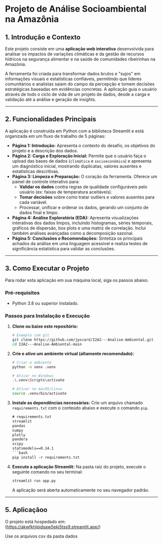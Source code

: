 # Projeto de Análise Socioambiental na Amazônia

## 1. Introdução e Contexto

Este projeto consiste em uma **aplicação web interativa** desenvolvida para analisar os impactos de variações climáticas e da gestão de recursos hídricos na segurança alimentar e na saúde de comunidades ribeirinhas na Amazônia.

A ferramenta foi criada para transformar dados brutos e "sujos" em informações visuais e estatísticas confiáveis, permitindo que líderes comunitários e analistas saiam do campo da percepção e tomem decisões estratégicas baseadas em evidências concretas. A aplicação guia o usuário através de todo o ciclo de vida de um projeto de dados, desde a carga e validação até a análise e geração de insights.

---

## 2. Funcionalidades Principais

A aplicação é construída em Python com a biblioteca Streamlit e está organizada em um fluxo de trabalho de 5 páginas:

* **Página 1: Introdução:** Apresenta o contexto do desafio, os objetivos do projeto e a descrição dos dados.
* **Página 2: Carga e Exploração Inicial:** Permite que o usuário faça o upload das bases de dados (`climática` e `socioeconômica`) e apresenta um diagnóstico inicial, mostrando duplicatas, valores ausentes e estatísticas descritivas.
* **Página 3: Limpeza e Preparação:** O coração da ferramenta. Oferece um painel de controle interativo para:
    * **Validar os dados** contra regras de qualidade configuráveis pelo usuário (ex: faixas de temperatura aceitáveis).
    * **Tomar decisões** sobre como tratar outliers e valores ausentes para cada variável.
    * Processar, unificar e ordenar os dados, gerando um conjunto de dados final e limpo.
* **Página 4: Análise Exploratória (EDA):** Apresenta visualizações interativas dos dados limpos, incluindo histogramas, séries temporais, gráficos de dispersão, box plots e uma matriz de correlação. Inclui também análises avançadas como a decomposição sazonal.
* **Página 5: Conclusões e Recomendações:** Sintetiza os principais achados da análise em uma linguagem acessível e realiza testes de significância estatística para validar as conclusões.

---

## 3. Como Executar o Projeto

Para rodar esta aplicação em sua máquina local, siga os passos abaixo.

### Pré-requisitos
* Python 3.8 ou superior instalado.

### Passos para Instalação e Execução

1.  **Clone ou baixe este repositório:**
    ```bash
    # Exemplo com git
    git clone https://github.com/jpscard/I2A2---Analise-Ambiental.git
    cd I2A2---Analise-Ambiental-main
    ```

2.  **Crie e ative um ambiente virtual (altamente recomendado):**
    ```bash
    # Criar o ambiente
    python -m venv .venv

    # Ativar no Windows
    .\.venv\Scripts\activate

    # Ativar no macOS/Linux
    source .venv/bin/activate
    ```

3.  **Instale as dependências necessárias:**
    Crie um arquivo chamado `requirements.txt` com o conteúdo abaixo e execute o comando `pip`.
    ```txt
    # requirements.txt
    streamlit
    pandas
    numpy
    plotly
    pandera
    scipy
    statsmodels==0.14.1
    ```bash
    pip install -r requirements.txt
    ```

4.  **Execute a aplicação Streamlit:**
    Na pasta raiz do projeto, execute o seguinte comando no seu terminal:
    ```bash
    streamlit run app.py
    ```
    A aplicação será aberta automaticamente no seu navegador padrão.

---

## 5. Aplicaçãoo

O projeto está hospedado em: (https://akwfkhlpidsaw5ekj5tss9.streamlit.app/)

Use os arquivos csv da pasta dados
